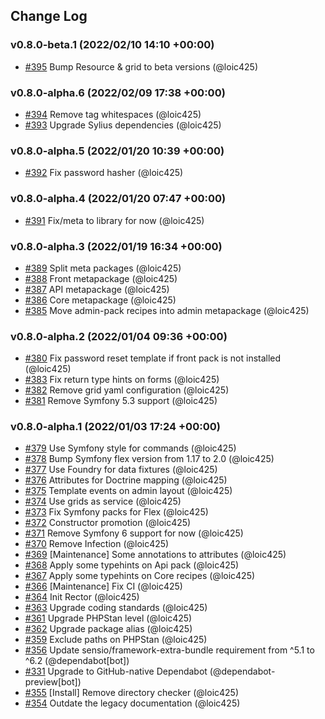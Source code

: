 ## Change Log

### v0.8.0-beta.1 (2022/02/10 14:10 +00:00)
- [#395](https://github.com/Monofony/Monofony/pull/395) Bump Resource & grid to beta versions (@loic425)

### v0.8.0-alpha.6 (2022/02/09 17:38 +00:00)
- [#394](https://github.com/Monofony/Monofony/pull/394) Remove tag whitespaces (@loic425)
- [#393](https://github.com/Monofony/Monofony/pull/393) Upgrade Sylius dependencies (@loic425)

### v0.8.0-alpha.5 (2022/01/20 10:39 +00:00)
- [#392](https://github.com/Monofony/Monofony/pull/392) Fix password hasher (@loic425)

### v0.8.0-alpha.4 (2022/01/20 07:47 +00:00)
- [#391](https://github.com/Monofony/Monofony/pull/391) Fix/meta to library for now (@loic425)

### v0.8.0-alpha.3 (2022/01/19 16:34 +00:00)
- [#389](https://github.com/Monofony/Monofony/pull/389) Split meta packages (@loic425)
- [#388](https://github.com/Monofony/Monofony/pull/388) Front metapackage (@loic425)
- [#387](https://github.com/Monofony/Monofony/pull/387) API metapackage (@loic425)
- [#386](https://github.com/Monofony/Monofony/pull/386) Core metapackage (@loic425)
- [#385](https://github.com/Monofony/Monofony/pull/385) Move admin-pack recipes into admin metapackage (@loic425)

### v0.8.0-alpha.2 (2022/01/04 09:36 +00:00)
- [#380](https://github.com/Monofony/Monofony/pull/380) Fix password reset template if front pack is not installed (@loic425)
- [#383](https://github.com/Monofony/Monofony/pull/383) Fix return type hints on forms (@loic425)
- [#382](https://github.com/Monofony/Monofony/pull/382) Remove grid yaml configuration (@loic425)
- [#381](https://github.com/Monofony/Monofony/pull/381) Remove Symfony 5.3 support (@loic425)

### v0.8.0-alpha.1 (2022/01/03 17:24 +00:00)
- [#379](https://github.com/Monofony/Monofony/pull/379) Use Symfony style for commands (@loic425)
- [#378](https://github.com/Monofony/Monofony/pull/378) Bump Symfony flex version from 1.17 to 2.0 (@loic425)
- [#377](https://github.com/Monofony/Monofony/pull/377) Use Foundry for data fixtures (@loic425)
- [#376](https://github.com/Monofony/Monofony/pull/376) Attributes for Doctrine mapping (@loic425)
- [#375](https://github.com/Monofony/Monofony/pull/375) Template events on admin layout (@loic425)
- [#374](https://github.com/Monofony/Monofony/pull/374) Use grids as service (@loic425)
- [#373](https://github.com/Monofony/Monofony/pull/373) Fix Symfony packs for Flex (@loic425)
- [#372](https://github.com/Monofony/Monofony/pull/372) Constructor promotion (@loic425)
- [#371](https://github.com/Monofony/Monofony/pull/371) Remove Symfony 6 support for now (@loic425)
- [#370](https://github.com/Monofony/Monofony/pull/370) Remove Infection (@loic425)
- [#369](https://github.com/Monofony/Monofony/pull/369) [Maintenance] Some annotations to attributes (@loic425)
- [#368](https://github.com/Monofony/Monofony/pull/368) Apply some typehints on Api pack (@loic425)
- [#367](https://github.com/Monofony/Monofony/pull/367) Apply some typehints on Core recipes (@loic425)
- [#366](https://github.com/Monofony/Monofony/pull/366) [Maintenance] Fix CI (@loic425)
- [#364](https://github.com/Monofony/Monofony/pull/364) Init Rector (@loic425)
- [#363](https://github.com/Monofony/Monofony/pull/363) Upgrade coding standards (@loic425)
- [#361](https://github.com/Monofony/Monofony/pull/361) Upgrade PHPStan level (@loic425)
- [#362](https://github.com/Monofony/Monofony/pull/362) Upgrade package alias (@loic425)
- [#359](https://github.com/Monofony/Monofony/pull/359) Exclude paths on PHPStan (@loic425)
- [#356](https://github.com/Monofony/Monofony/pull/356) Update sensio/framework-extra-bundle requirement from ^5.1 to ^6.2 (@dependabot[bot])
- [#331](https://github.com/Monofony/Monofony/pull/331) Upgrade to GitHub-native Dependabot (@dependabot-preview[bot])
- [#355](https://github.com/Monofony/Monofony/pull/355) [Install] Remove directory checker (@loic425)
- [#354](https://github.com/Monofony/Monofony/pull/354) Outdate the legacy documentation (@loic425)
